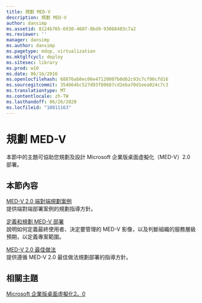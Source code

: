 ```yaml
---
title: 規劃 MED-V
description: 規劃 MED-V
author: dansimp
ms.assetid: 8124b765-6930-4607-8bd9-93068403c7a2
ms.reviewer: ''
manager: dansimp
ms.author: dansimp
ms.pagetype: mdop, virtualization
ms.mktglfcycl: deploy
ms.sitesec: library
ms.prod: w10
ms.date: 06/16/2016
ms.openlocfilehash: 68876ab0ec06e47120007b0d62c93c7cf00cfd16
ms.sourcegitcommit: 354664bc527d93f80687cd2eba70d1eea024c7c3
ms.translationtype: MT
ms.contentlocale: zh-TW
ms.lasthandoff: 06/26/2020
ms.locfileid: "10811163"
---
```

# 規劃 MED-V


本節中的主題可協助您規劃及設計 Microsoft 企業版桌面虛擬化（MED-V）2.0 部署。

## 本節內容


<a href="" id="end-to-end-planning-scenario-for-med-v-2-0"></a>[MED-V 2.0 端對端規劃案例](end-to-end-planning-scenario-for-med-v-20.md)  
提供端對端部署案例的規劃指導方針。

<a href="" id="define-and-plan-your-med-v-deployment"></a>[定義和規劃 MED-V 部署](define-and-plan-your-med-v-deployment.md)  
說明如何定義最終使用者、決定要管理的 MED-V 影像，以及判斷組織的服務層級預期，以定義專案範圍。

<a href="" id="med-v-2-0-best-practices"></a>[MED-V 2.0 最佳做法](med-v-20-best-practices.md)  
提供遵循 MED-V 2.0 最佳做法規劃部署的指導方針。

## 相關主題


[Microsoft 企業版桌面虛擬化2。0](index.md)

 

 






